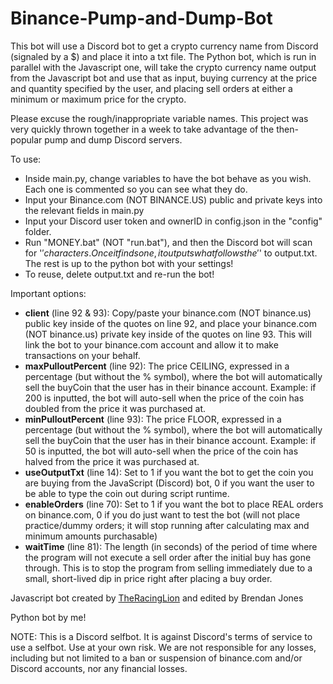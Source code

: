 # Binance-Pump-and-Dump-Bot

This bot will use a Discord bot to get a crypto currency name from Discord (signaled by a $) and place it into a txt file. The Python bot, which is run in parallel with the Javascript one, will take the crypto currency name output from the Javascript bot and use that as input, buying currency at the price and quantity specified by the user, and placing sell orders at either a minimum or maximum price for the crypto.

Please excuse the rough/inappropriate variable names. This project was very quickly thrown together in a week to take advantage of the then-popular pump and dump Discord servers.

To use:
- Inside main.py, change variables to have the bot behave as you wish. Each one is commented so you can see what they do.
- Input your Binance.com (NOT BINANCE.US) public and private keys into the relevant fields in main.py
- Input your Discord user token and ownerID in config.json in the "config" folder.
- Run "MONEY.bat" (NOT "run.bat"), and then the Discord bot will scan for '$' characters. Once it finds one, it outputs what follows the '$' to output.txt. The rest is up to the python bot with your settings!
- To reuse, delete output.txt and re-run the bot!

Important options:
- **client** (line 92 & 93): Copy/paste your binance.com (NOT binance.us) public key inside of the quotes on line 92, and place your binance.com (NOT binance.us) private key inside of the quotes on line 93. This will link the bot to your binance.com account and allow it to make transactions on your behalf.
- **maxPulloutPercent** (line 92): The price CEILING, expressed in a percentage (but without the % symbol), where the bot will automatically sell the buyCoin that the user has in their binance account. Example: if 200 is inputted, the bot will auto-sell when the price of the coin has doubled from the price it was purchased at.
- **minPulloutPercent** (line 93): The price FLOOR, expressed in a percentage (but without the % symbol), where the bot will automatically sell the buyCoin that the user has in their binance account. Example: if 50 is inputted, the bot will auto-sell when the price of the coin has halved from the price it was purchased at.
- **useOutputTxt** (line 14): Set to 1 if you want the bot to get the coin you are buying from the JavaScript (Discord) bot, 0 if you want the user to be able to type the coin out during script runtime.
- **enableOrders** (line 70): Set to 1 if you want the bot to place REAL orders on binance.com, 0 if you do just want to test the bot (will not place practice/dummy orders; it will stop running after calculating max and minimum amounts purchasable)
- **waitTime** (line 81): The length (in seconds) of the period of time where the program will not execute a sell order after the initial buy has gone through. This is to stop the program from selling immediately due to a small, short-lived dip in price right after placing a buy order.

Javascript bot created by [TheRacingLion](https://github.com/TheRacingLion) and edited by Brendan Jones

Python bot by me!

NOTE: This is a Discord selfbot. It is against Discord's terms of service to use a selfbot. Use at your own risk. We are not responsible for any losses, including but not limited to a ban or suspension of binance.com and/or Discord accounts, nor any financial losses.
